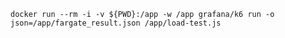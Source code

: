 `docker run --rm -i -v ${PWD}:/app -w /app grafana/k6 run -o json=/app/fargate_result.json /app/load-test.js`